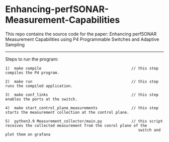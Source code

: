 # Enhancing-perfSONAR-Measurement-Capabilities
This repo contains the source code for the paper: Enhancing perfSONAR Measurement Capabilities using P4 Programmable Switches and Adaptive Sampling

--------------------------------------------------------

Steps to run the program:

    1)  make compile                                        // this step compiles the P4 program.
    
    2)  make run                                            // this step runs the compiled application.
    
    3)  make conf_links                                     // this step enables the ports at the switch.
    
    4)  make start_control_plane_measurements               // this step starts the measurement collection at the control plane.
    
    5)  python3.9 Measurement_collector/main.py             // this script receives the collected measurement from the conrol plane of the 
                                                               switch and plot them on grafana
